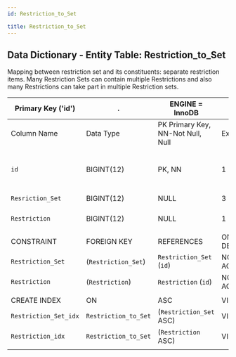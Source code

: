 ```yaml
---
id: Restriction_to_Set

title: Restriction_to_Set
---
```


## Data Dictionary - Entity Table: Restriction_to_Set

Mapping between restriction set and its constituents: separate restriction items. 
Many Restriction Sets can contain multiple Restrictions and also many Restrictions can take part in multiple Restriction sets. 	

| Primary Key ('id')|.|ENGINE = InnoDB|.|.|
|---|---|---|---|---|
|Column Name|Data Type|PK Primary Key, NN-Not Null, Null|Example|Comments|
||
|`id`|BIGINT(12)|PK, NN|1|PrimaryKey-ID, Not Null (auto creates)|
|`Resriction_Set`|BIGINT(12)|NULL|3|Restriction set id|
|`Restriction`|BIGINT(12)|NULL|1|Restriction id|
||
|CONSTRAINT|FOREIGN KEY|REFERENCES|ON DELETE|ON UPDATE|
|`Restriction_Set`|(`Restriction_Set`)|`Restriction_Set` (`id`)| NO ACTION|NO ACTION|
|`Restriction`|(`Restriction`)|`Restriction` (`id`)| NO ACTION|NO ACTION|
||
|CREATE INDEX|ON|ASC|VISABLE|.|
|`Restriction_Set_idx`|`Restriction_to_Set`|(`Restriction_Set` ASC)| VISIBLE|.|
|`Restriction_idx`|`Restriction_to_Set`|(`Restriction` ASC)| VISIBLE|.| 
||
